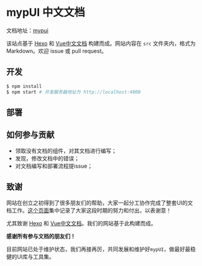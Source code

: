 # mypUI 中文文档

文档地址：[mypui](https://mypui.fekit.cn/doc/)

该站点基于 [Hexo](https://hexo.io/) 和 [Vue中文文档](https://cn.vuejs.org/) 构建而成。网站内容在 `src` 文件夹内，格式为 Markdown。欢迎 issue 或 pull request。

## 开发

``` bash
$ npm install
$ npm start # 开发服务器地址为 http://localhost:4000
```

## 部署



## 如何参与贡献

- 领取没有文档的组件，对其文档进行编写；
- 发现，修改文档中的错误；
- 对文档编写和部署流程提issue；

## 致谢

网站在创立之初得到了很多朋友们的帮助，大家一起分工协作完成了整套UI的文档工作。[这个页面](https://cn.vuejs.org/about/)集中记录了大家这段时期的努力和付出，以表谢意！

尤其致谢 [Hexo](https://hexo.io/) 和 [Vue中文文档](https://cn.vuejs.org/)。我们的网站基于此构建而成。

**感谢所有参与文档的朋友们！**

目前网站已处于维护状态，我们再接再厉，共同发展和维护好`mypUI`，做最好最稳健的UI库与工具集。
